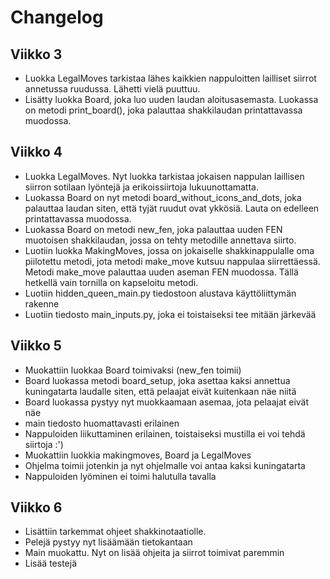 # Changelog
## Viikko 3
- Luokka LegalMoves tarkistaa lähes kaikkien nappuloitten lailliset siirrot annetussa ruudussa. Lähetti vielä puuttuu.
- Lisätty luokka Board, joka luo uuden laudan aloitusasemasta. Luokassa on metodi print_board(), joka palauttaa shakkilaudan printattavassa muodossa.

## Viikko 4
- Luokka LegalMoves. Nyt luokka tarkistaa jokaisen nappulan laillisen siirron sotilaan lyöntejä ja erikoissiirtoja lukuunottamatta.  
- Luokassa Board on nyt metodi board_without_icons_and_dots, joka palauttaa laudan siten, että tyjät ruudut ovat ykkösiä. Lauta on edelleen printattavassa muodossa.  
- Luokassa Board on metodi new_fen, joka palauttaa uuden FEN muotoisen shakkilaudan, jossa on tehty metodille annettava siirto.  
- Luotiin luokka MakingMoves, jossa on jokaiselle shakkinappulalle oma piilotettu metodi, jota metodi make_move kutsuu nappulaa siirrettäessä. Metodi make_move palauttaa uuden aseman FEN muodossa. Tällä hetkellä vain tornilla on kapseloitu metodi.  
- Luotiin hidden_queen_main.py tiedostoon alustava käyttöliittymän rakenne  
- Luotiin tiedosto main_inputs.py, joka ei toistaiseksi tee mitään järkevää  
 
## Viikko 5
- Muokattiin luokkaa Board toimivaksi (new_fen toimii)  
- Board luokassa metodi board_setup, joka asettaa kaksi annettua kuningatarta laudalle siten, että pelaajat eivät kuitenkaan näe niitä  
- Board luokassa pystyy nyt muokkaamaan asemaa, jota pelaajat eivät näe  
- main tiedosto huomattavasti erilainen  
- Nappuloiden liikuttaminen erilainen, toistaiseksi mustilla ei voi tehdä siirtoja :')  
- Muokattiin luokkia makingmoves, Board ja LegalMoves  
- Ohjelma toimii jotenkin ja nyt ohjelmalle voi antaa kaksi kuningatarta  
- Nappuloiden lyöminen ei toimi halutulla tavalla  

## Viikko 6
- Lisättiin tarkemmat ohjeet shakkinotaatiolle.  
- Pelejä pystyy nyt lisäämään tietokantaan  
- Main muokattu. Nyt on lisää ohjeita ja siirrot toimivat paremmin  
- Lisää testejä
